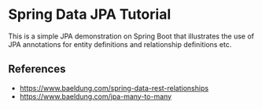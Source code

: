 # Spring Data JPA Tutorial

This is a simple JPA demonstration on Spring Boot
that illustrates the use of JPA annotations for entity definitions
and relationship definitions etc.

## References
 - https://www.baeldung.com/spring-data-rest-relationships
 - https://www.baeldung.com/jpa-many-to-many
